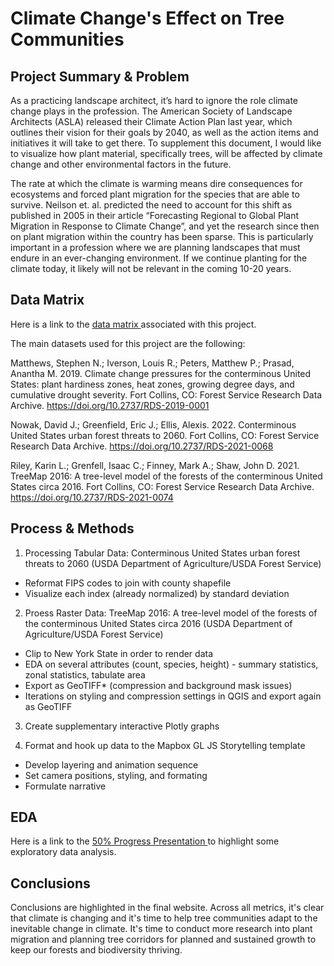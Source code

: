 # Climate Change's Effect on Tree Communities

## Project Summary & Problem
As a practicing landscape architect, it’s hard to ignore the role climate change plays in the profession. The American Society of Landscape Architects (ASLA) released their Climate Action Plan last year, which outlines their vision for their goals by 2040, as well as the action items and initiatives it will take to get there. To supplement this document, I would like to visualize how plant material, specifically trees, will be affected by climate change and other environmental factors in the future. 

The rate at which the climate is warming means dire consequences for ecosystems and forced plant migration for the species that are able to survive. Neilson et. al. predicted the need to account for this shift as published in 2005 in their article “Forecasting Regional to Global Plant Migration in Response to Climate Change”, and yet the research since then on plant migration within the country has been sparse. This is particularly important in a profession where we are planning landscapes that must endure in an ever-changing environment. If we continue planting for the climate today, it likely will not be relevant in the coming 10-20 years.

## Data Matrix
Here is a link to the <a href="https://docs.google.com/spreadsheets/d/1-U8MYWjdZTW1YlAPH0wXrIeaHMdnrVUXoG2aaaqCkWk/edit?usp=sharing" target="_blank"> data matrix </a> associated with this project.

The main datasets used for this project are the following:

Matthews, Stephen N.; Iverson, Louis R.; Peters, Matthew P.; Prasad, Anantha M. 2019. Climate change pressures for the conterminous United States: plant hardiness zones, heat zones, growing degree days, and cumulative drought severity. Fort Collins, CO: Forest Service Research Data Archive. https://doi.org/10.2737/RDS-2019-0001

Nowak, David J.; Greenfield, Eric J.; Ellis, Alexis. 2022. Conterminous United States urban forest threats to 2060. Fort Collins, CO: Forest Service Research Data Archive. https://doi.org/10.2737/RDS-2021-0068

Riley, Karin L.; Grenfell, Isaac C.; Finney, Mark A.; Shaw, John D. 2021. TreeMap 2016: A tree-level model of the forests of the conterminous United States circa 2016. Fort Collins, CO: Forest Service Research Data Archive. https://doi.org/10.2737/RDS-2021-0074


## Process & Methods
1. Processing Tabular Data: Conterminous United States urban forest threats to 2060 (USDA Department of Agriculture/USDA Forest Service)
  - Reformat FIPS codes to join with county shapefile
  - Visualize each index (already normalized) by standard deviation

2. Proess Raster Data: TreeMap 2016: A tree-level model of the forests of the conterminous United States circa 2016 (USDA Department of Agriculture/USDA Forest Service)
  - Clip to New York State in order to render data
  - EDA on several attributes (count, species, height) - summary statistics, zonal statistics, tabulate area
  - Export as GeoTIFF* (compression and background mask issues)
  - Iterations on styling and compression settings in QGIS and export again as GeoTIFF

3. Create supplementary interactive Plotly graphs

4. Format and hook up data to the Mapbox GL JS Storytelling template
  - Develop layering and animation sequence
  - Set camera positions, styling, and formating
  - Formulate narrative

## EDA
Here is a link to the <a href="https://docs.google.com/spreadsheets/d/1-U8MYWjdZTW1YlAPH0wXrIeaHMdnrVUXoG2aaaqCkWk/edit?usp=sharing" target="_blank"> 50% Progress Presentation </a> to highlight some exploratory data analysis.

## Conclusions
Conclusions are highlighted in the final website. Across all metrics, it's clear that climate is changing and it's time to help tree communities adapt to the inevitable change in climate. It's time to conduct more research into plant migration and planning tree corridors for planned and sustained growth to keep our forests and biodiversity thriving.
